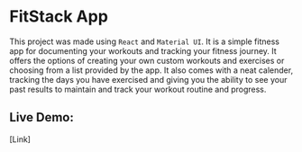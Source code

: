 
# FitStack App

This project was made using `React` and `Material UI`. It is a simple fitness app for documenting your workouts and tracking your fitness journey.
It offers the options of creating your own custom workouts and exercises or choosing from a list provided by the app. It also comes with a
neat calender, tracking the days you have exercised and giving you the ability to see your past results to maintain and track your workout routine and progress.

## Live Demo:

[Link]